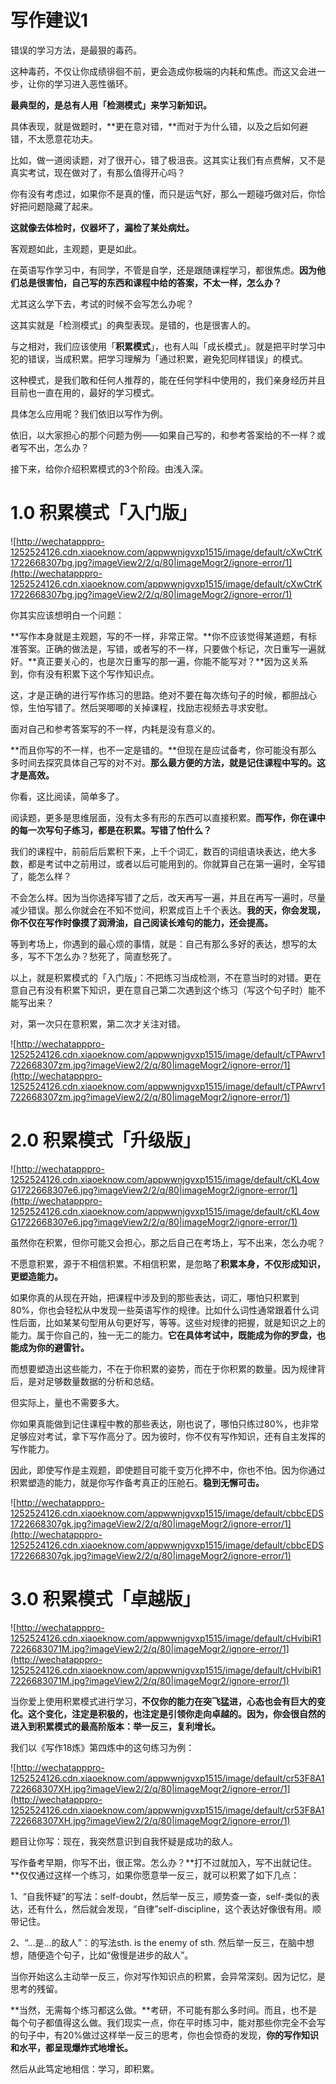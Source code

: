 # 写作建议1

错误的学习方法，是最狠的毒药。

这种毒药，不仅让你成绩徘徊不前，更会造成你极端的内耗和焦虑。而这又会进一步，让你的学习进入恶性循环。

**最典型的，是总有人用「检测模式」来学习新知识。**

具体表现，就是做题时，**更在意对错，**而对于为什么错，以及之后如何避错，不太愿意花功夫。

比如，做一道阅读题，对了很开心，错了极沮丧。这其实让我们有点费解，又不是真实考试，现在做对了，有那么值得开心吗？

你有没有考虑过，如果你不是真的懂，而只是运气好，那么一题碰巧做对后，你恰好把问题隐藏了起来。

**这就像去体检时，仪器坏了，漏检了某处病灶。**

客观题如此，主观题，更是如此。

在英语写作学习中，有同学，不管是自学，还是跟随课程学习，都很焦虑。**因为他们总是很害怕，自己写的东西和课程中给的答案，不太一样，怎么办？**

尤其这么学下去，考试的时候不会写怎么办呢？

这其实就是「检测模式」的典型表现。是错的，也是很害人的。

与之相对，我们应该使用「**积累模式**」，也有人叫「成长模式」。就是把平时学习中犯的错误，当成积累。把学习理解为「通过积累，避免犯同样错误」的模式。

这种模式，是我们敢和任何人推荐的，能在任何学科中使用的，我们亲身经历并且目前也一直在用的，最好的学习模式。

具体怎么应用呢？我们依旧以写作为例。

依旧，以大家担心的那个问题为例——如果自己写的，和参考答案给的不一样？或者写不出，怎么办？

接下来，给你介绍积累模式的3个阶段。由浅入深。

# **1.0 积累模式「入门版」**

![http://wechatapppro-1252524126.cdn.xiaoeknow.com/appwwnjgvxp1515/image/default/cXwCtrK1722668307bg.jpg?imageView2/2/q/80|imageMogr2/ignore-error/1](http://wechatapppro-1252524126.cdn.xiaoeknow.com/appwwnjgvxp1515/image/default/cXwCtrK1722668307bg.jpg?imageView2/2/q/80|imageMogr2/ignore-error/1)

你其实应该想明白一个问题：

**写作本身就是主观题，写的不一样，非常正常。**你不应该觉得某道题，有标准答案。正确的做法是，写错，或者写的不一样，只要做个标记，次日重写一遍就好。**真正要关心的，也是次日重写的那一遍，你能不能写对？**因为这关系到，你有没有积累下这个写作知识点。

这，才是正确的进行写作练习的思路。绝对不要在每次练句子的时候，都胆战心惊，生怕写错了。然后哭唧唧的关掉课程，找励志视频去寻求安慰。

面对自己和参考答案写的不一样，内耗是没有意义的。

**而且你写的不一样，也不一定是错的。**但现在是应试备考，你可能没有那么多时间去探究具体自己写的对不对。**那么最方便的方法，就是记住课程中写的。这才是高效。**

你看，这比阅读，简单多了。

阅读题，更多是思维层面，没有太多有形的东西可以直接积累。**而写作，你在课中的每一次写句子练习，都是在积累。写错了怕什么？**

我们的课程中，前前后后累积下来，上千个词汇，数百的词组语块表达，绝大多数，都是考试中之前用过，或者以后可能用到的。你就算自己在第一遍时，全写错了，能怎么样？

不会怎么样。因为当你选择写错了之后，改天再写一遍，并且在再写一遍时，尽量减少错误。那么你就会在不知不觉间，积累成百上千个表达。**我的天，你会发现，你不仅在写作时像摸了润滑油，自己阅读长难句的能力，还会提高。**

等到考场上，你遇到的最心烦的事情，就是：自己有那么多好的表达，想写的太多，写不下怎么办？愁死了，简直愁死了。

以上，就是积累模式的「入门版」：不把练习当成检测，不在意当时的对错。更在意自己有没有积累下知识，更在意自己第二次遇到这个练习（写这个句子时）能不能写出来？

对，第一次只在意积累，第二次才关注对错。

![http://wechatapppro-1252524126.cdn.xiaoeknow.com/appwwnjgvxp1515/image/default/cTPAwrv1722668307zm.jpg?imageView2/2/q/80|imageMogr2/ignore-error/1](http://wechatapppro-1252524126.cdn.xiaoeknow.com/appwwnjgvxp1515/image/default/cTPAwrv1722668307zm.jpg?imageView2/2/q/80|imageMogr2/ignore-error/1)

# **2.0 积累模式「升级版」**

![http://wechatapppro-1252524126.cdn.xiaoeknow.com/appwwnjgvxp1515/image/default/cKL4owG1722668307e6.jpg?imageView2/2/q/80|imageMogr2/ignore-error/1](http://wechatapppro-1252524126.cdn.xiaoeknow.com/appwwnjgvxp1515/image/default/cKL4owG1722668307e6.jpg?imageView2/2/q/80|imageMogr2/ignore-error/1)

虽然你在积累，但你可能又会担心，那之后自己在考场上，写不出来，怎么办呢？

不愿意积累，源于不相信积累。不相信积累，是忽略了**积累本身，不仅形成知识，更塑造能力。**

如果你真的从现在开始，把课程中涉及到的那些表达，词汇，哪怕只积累到80%，你也会轻松从中发现一些英语写作的规律。比如什么词性通常跟着什么词性后面，比如某某句型用从句更好写，等等。这些对规律的把握，就是知识之上的能力。属于你自己的，独一无二的能力。**它在具体考试中，既能成为你的罗盘，也能成为你的避雷针。**

而想要塑造出这些能力，不在于你积累的姿势，而在于你积累的数量。因为规律背后，是对足够数量数据的分析和总结。

但实际上，量也不需要多大。

你如果真能做到记住课程中教的那些表达，刚也说了，哪怕只练过80%，也非常足够应对考试，拿下写作高分了。因为彼时，你不仅有写作知识，还有自主发挥的写作能力。

因此，即使写作是主观题，即使题目可能千变万化押不中，你也不怕。因为你通过积累塑造的能力，就是你写作备考真正的压舱石。**稳到无懈可击。**

![http://wechatapppro-1252524126.cdn.xiaoeknow.com/appwwnjgvxp1515/image/default/cbbcEDS1722668307gk.jpg?imageView2/2/q/80|imageMogr2/ignore-error/1](http://wechatapppro-1252524126.cdn.xiaoeknow.com/appwwnjgvxp1515/image/default/cbbcEDS1722668307gk.jpg?imageView2/2/q/80|imageMogr2/ignore-error/1)

# **3.0 积累模式「卓越版」**

![http://wechatapppro-1252524126.cdn.xiaoeknow.com/appwwnjgvxp1515/image/default/cHvibiR17226683071M.jpg?imageView2/2/q/80|imageMogr2/ignore-error/1](http://wechatapppro-1252524126.cdn.xiaoeknow.com/appwwnjgvxp1515/image/default/cHvibiR17226683071M.jpg?imageView2/2/q/80|imageMogr2/ignore-error/1)

当你爱上使用积累模式进行学习，**不仅你的能力在突飞猛进，心态也会有巨大的变化。**这个变化，注定是积极的，也注定是引领你走向卓越的。因为，你会很自然的进入到积累模式的**最高阶版本：举一反三，复利增长。**

我们以《写作18炼》第四炼中的这句练习为例：

![http://wechatapppro-1252524126.cdn.xiaoeknow.com/appwwnjgvxp1515/image/default/cr53F8A1722668307XH.jpg?imageView2/2/q/80|imageMogr2/ignore-error/1](http://wechatapppro-1252524126.cdn.xiaoeknow.com/appwwnjgvxp1515/image/default/cr53F8A1722668307XH.jpg?imageView2/2/q/80|imageMogr2/ignore-error/1)

题目让你写：现在，我突然意识到自我怀疑是成功的敌人。

写作备考早期，你写不出，很正常。怎么办？**打不过就加入，写不出就记住。**仅仅通过这样一个练习，如果你愿意举一反三，就可以积累了如下几点：

1、“自我怀疑”的写法：self-doubt，然后举一反三，顺势查一查，self-类似的表达，还有什么，然后就会发现，“自律”self-discipline，这个表达好像很有用。顺带记住。

2、“…是…的敌人”：的写法sth. is the enemy of sth. 然后举一反三，在脑中想想，随便造个句子，比如“傲慢是进步的敌人”。

当你开始这么主动举一反三，你对写作知识点的积累，会异常深刻。因为记忆，是思考的残留。

**当然，无需每个练习都这么做。**考研，不可能有那么多时间。而且，也不是每个句子都值得这么做。我们现实一点，你在平时练习中，能对那些你完全不会写的句子中，有20%做过这样举一反三的思考，你也会惊奇的发现，**你的写作知识和水平，都呈现爆炸式地增长。**

然后从此笃定地相信：学习，即积累。